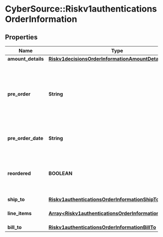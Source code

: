 # CyberSource::Riskv1authenticationsOrderInformation

## Properties
Name | Type | Description | Notes
------------ | ------------- | ------------- | -------------
**amount_details** | [**Riskv1decisionsOrderInformationAmountDetails**](Riskv1decisionsOrderInformationAmountDetails.md) |  | [optional] 
**pre_order** | **String** | Indicates whether cardholder is placing an order with a future availability or release date. This field can contain one of these values: - MERCHANDISE_AVAILABLE: Merchandise available - FUTURE_AVAILABILITY: Future availability  | [optional] 
**pre_order_date** | **String** | Expected date that a pre-ordered purchase will be available. Format: YYYYMMDD  | [optional] 
**reordered** | **BOOLEAN** | Indicates whether the cardholder is reordering previously purchased merchandise. This field can contain one of these values: - false: First time ordered - true: Reordered  | [optional] 
**ship_to** | [**Riskv1authenticationsOrderInformationShipTo**](Riskv1authenticationsOrderInformationShipTo.md) |  | [optional] 
**line_items** | [**Array&lt;Riskv1authenticationsOrderInformationLineItems&gt;**](Riskv1authenticationsOrderInformationLineItems.md) | This array contains detailed information about individual products in the order. | [optional] 
**bill_to** | [**Riskv1authenticationsOrderInformationBillTo**](Riskv1authenticationsOrderInformationBillTo.md) |  | [optional] 


